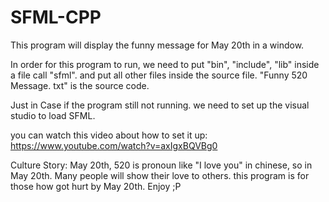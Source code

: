 # SFML-CPP
This program will display the funny message for May 20th in a window.

In order for this program to run, we need to put "bin", "include", "lib" inside a file call "sfml". and put all other files inside the source file. "Funny 520 Message. txt" is the source code.

Just in Case if the program still not running. we need to set up the visual studio to load SFML. 

you can watch this video about how to set it up: https://www.youtube.com/watch?v=axIgxBQVBg0

Culture Story: 
  May 20th, 520 is pronoun like "I love you" in chinese, so in May 20th. Many people will show their love to others. this program is for those how got hurt by May 20th. Enjoy ;P

